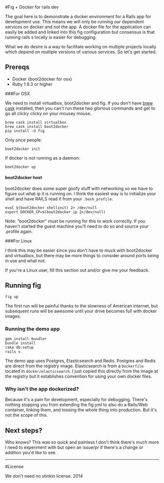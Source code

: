 #Fig + Docker for rails dev

The goal here is to demonstrate a docker environment for a Rails app for development use. This means we will only be running our dependent services on docker and not the app. A docker file for the application can easily be added and linked into this fig configuration but consensus is that running rails s locally is easier for debugging.

What we do desire is a way to facilitate working on multiple projects locally which depend on multiple versions of various services. So let's get started.

## Prereqs

* Docker (boot2docker for osx)
* Ruby 1.9.3 or higher

###For OSX

We need to install virtualbox, boot2docker and fig. If you don't have [brew cask](https://github.com/caskroom/homebrew-cask) installed, then you can't run these two glorious commands and get to go all clicky clicky on your mousey mouse.

```
brew cask install virtualbox
brew cask install boot2docker
pip install -U fig
```

Only once people:

```
boot2docker init
```

If docker is not running as a daemon:

```
boot2docker up
```

#### boot2docker host

boot2docker does some super goofy stuff with networking so we have to figure out what ip it is running on. I think the easiest way is to initialize your shell and have RAILS read it from your `.bash_profile`.

```
eval $(boot2docker shellinit) 2> /dev/null
export DOCKER_IP=$(boot2docker ip 2>/dev/null)
```

Note: "boot2docker" must be running for this to work correctly. If you haven't started the guest machine you'll need to do so and source your .profile again.

###For Linux

I think this may be easier since you don't have to muck with boot2docker and virtualbox, but there may be more things to consider around ports being in use and what not.

If you're a Linux user, fill this section out and/or give me your feedback.

## Running fig

```
fig up
```

The first run will be painful thanks to the slowness of American internet, but subsequent runs will be awesome until your drive becomes full with docker images.

### Running the demo app

```
gem install bundler
bundle install
rake db:setup
rails s
```

The demo app uses Postgres, Elasticsearch and Redis. Postgres and Redis are direct from the registry image. Elasticsearch is from a `Dockerfile` located in `docker/elasticsearch`. I just copied this directly from the image at the registry but it establishes convention for using your own docker files.

### Why isn't the app dockerized?

Because it's a pain for development, especially for debugging. There's nothing stopping you from extending the fig.yml to also do a Rails/Web container, linking them, and tossing the whole thing into production. But it's not the scope of this.


## Next steps?

Who knows? This was so quick and painless I don't think there's much more I need to experiment with but open an issue/pr if there's a change or addition you'd like to see.

-------------------------------------------------------------------------------

#License

We don't need no stinkin license. 2014
